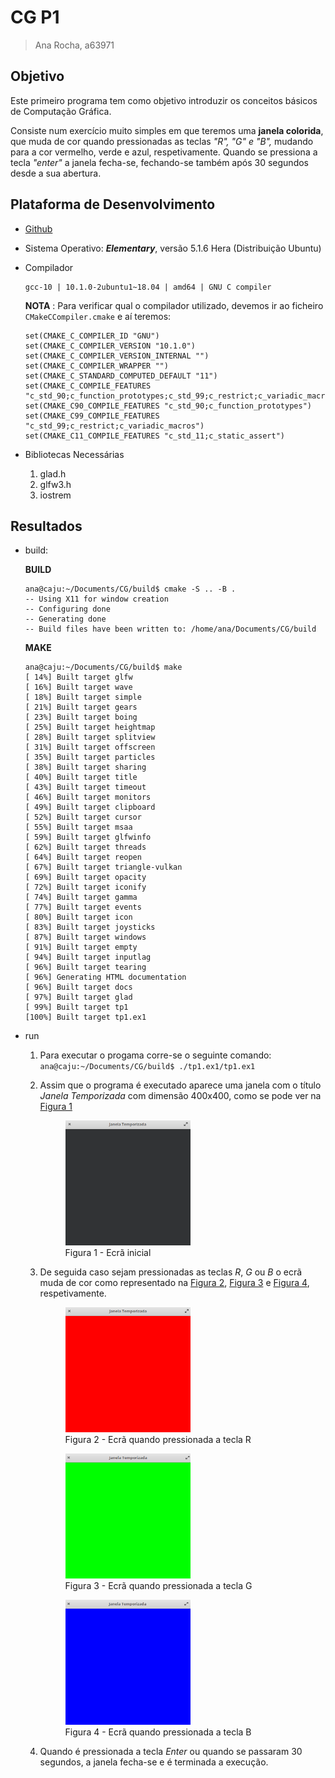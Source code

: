 # CG P1
> Ana Rocha, a63971

## Objetivo
Este primeiro programa tem como objetivo introduzir os conceitos básicos de Computação Gráfica. </p>
Consiste num exercício muito simples em que teremos uma **janela colorida**, que muda de cor quando pressionadas as teclas *"R", "G" e "B",* mudando para a cor vermelho, verde e azul, respetivamente. Quando se pressiona a tecla *"enter"* a janela fecha-se, fechando-se também após 30 segundos desde a sua abertura. </p>

## Plataforma de Desenvolvimento
- [Github](https://github.com/AnaLuciaRocha/CG)
- Sistema Operativo: ***Elementary***, versão 5.1.6 Hera (Distribuição Ubuntu)
- Compilador 
    ```
    gcc-10 | 10.1.0-2ubuntu1~18.04 | amd64 | GNU C compiler
    ```
    </p>

    **NOTA** : Para verificar qual o compilador utilizado, devemos ir ao ficheiro ```CMakeCCompiler.cmake``` e aí teremos: 
    
    ```
    set(CMAKE_C_COMPILER_ID "GNU")
    set(CMAKE_C_COMPILER_VERSION "10.1.0")
    set(CMAKE_C_COMPILER_VERSION_INTERNAL "")
    set(CMAKE_C_COMPILER_WRAPPER "")
    set(CMAKE_C_STANDARD_COMPUTED_DEFAULT "11")
    set(CMAKE_C_COMPILE_FEATURES "c_std_90;c_function_prototypes;c_std_99;c_restrict;c_variadic_macros;c_std_11;c_static_assert")
    set(CMAKE_C90_COMPILE_FEATURES "c_std_90;c_function_prototypes")
    set(CMAKE_C99_COMPILE_FEATURES "c_std_99;c_restrict;c_variadic_macros")
    set(CMAKE_C11_COMPILE_FEATURES "c_std_11;c_static_assert")
    ```` 
- Bibliotecas Necessárias
    1. glad.h
    2. glfw3.h
    3. iostrem

## Resultados
- build: </P>
    **BUILD** </p>
    ```
    ana@caju:~/Documents/CG/build$ cmake -S .. -B .
    -- Using X11 for window creation
    -- Configuring done
    -- Generating done
    -- Build files have been written to: /home/ana/Documents/CG/build
    ```
    </P>

    **MAKE** </p>
    ```
    ana@caju:~/Documents/CG/build$ make
    [ 14%] Built target glfw
    [ 16%] Built target wave
    [ 18%] Built target simple
    [ 21%] Built target gears
    [ 23%] Built target boing
    [ 25%] Built target heightmap
    [ 28%] Built target splitview
    [ 31%] Built target offscreen
    [ 35%] Built target particles
    [ 38%] Built target sharing
    [ 40%] Built target title
    [ 43%] Built target timeout
    [ 46%] Built target monitors
    [ 49%] Built target clipboard
    [ 52%] Built target cursor
    [ 55%] Built target msaa
    [ 59%] Built target glfwinfo
    [ 62%] Built target threads
    [ 64%] Built target reopen
    [ 67%] Built target triangle-vulkan
    [ 69%] Built target opacity
    [ 72%] Built target iconify
    [ 74%] Built target gamma
    [ 77%] Built target events
    [ 80%] Built target icon
    [ 83%] Built target joysticks
    [ 87%] Built target windows
    [ 91%] Built target empty
    [ 94%] Built target inputlag
    [ 96%] Built target tearing
    [ 96%] Generating HTML documentation
    [ 96%] Built target docs
    [ 97%] Built target glad
    [ 99%] Built target tp1
    [100%] Built target tp1.ex1
    ```
    </P>
- run
    1. Para executar o progama corre-se o seguinte comando: ```ana@caju:~/Documents/CG/build$ ./tp1.ex1/tp1.ex1``` 
    2. Assim que o programa é executado aparece uma janela com o título *Janela Temporizada* com dimensão 400x400, como se pode ver na <a href="figura1">Figura 1</a> </p>
    
        <figure class="Figura">
        <img id="figura1"src="images/ecra1.png" width="200" height="200">
        <figcaption>Figura 1 - Ecrã inicial</figcaption>
        </figure>

    3. De seguida caso sejam pressionadas as teclas *R*, *G* ou *B* o ecrã muda de cor como representado na <a href="figura2">Figura 2</a>, <a href="figura3">Figura 3</a> e <a href="figura4">Figura 4</a>, respetivamente. </p>

        <figure class="Figura">
        <img id="figura2"src="images/ecra2.png" width="200" height="200">
        <figcaption>Figura 2 - Ecrã quando pressionada a tecla R</figcaption>
        </figure></P>

        <figure class="Figura">
        <img id="figura2"src="images/ecra3.png" width="200" height="200">
        <figcaption>Figura 3 - Ecrã quando pressionada a tecla G</figcaption>
        </figure></P>

        <figure class="Figura">
        <img id="figura3"src="images/ecra4.png" width="200" height="200">
        <figcaption>Figura 4 - Ecrã quando pressionada a tecla B</figcaption>
        </figure> </P>
    
    
    4. Quando é pressionada a tecla *Enter* ou quando se passaram 30 segundos, a janela fecha-se e é terminada a execução.
    
